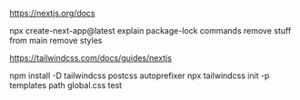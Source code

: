 https://nextjs.org/docs

npx create-next-app@latest
explain package-lock commands
remove stuff from main
remove styles

https://tailwindcss.com/docs/guides/nextjs

npm install -D tailwindcss postcss autoprefixer
npx tailwindcss init -p
templates path
global.css
test

